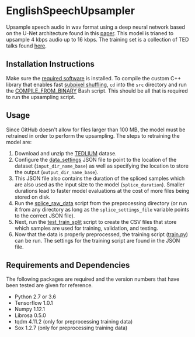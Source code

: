 # EnglishSpeechUpsampler

Upsample speech audio in wav format using a deep neural network based on the
U-Net architecture found in this
[paper](https://openreview.net/pdf?id=S1gNakBFx).
This model is trianed to upsample 4 kbps audio up to 16 kbps.
The training set is a collection of TED talks found
[here](http://www-lium.univ-lemans.fr/en/content/ted-lium-corpus).

## Installation Instructions

Make sure the [required software](##requirements-and-dependencies) is
installed.
To compile the custom C++ library that enables fast
[subpixel shuffling](https://arxiv.org/pdf/1609.05158.pdf),
`cd` into the `src` directory and run the
[COMPILE_FROM_BINARY](src/COMPILE_FROM_BINARY.sh) Bash script.
This should be all that is required to run the upsampling script.

## Usage

Since GitHub doesn't allow for files larger than 100 MB, the model must be
retrained in order to perform the upsampling.
The steps to retraining the model are:

1. Download and unzip the [TEDLIUM](http://www-lium.univ-lemans.fr/en/content/ted-lium-corpus) datase.
2. Configure the [data_settings](preprocessing/data_settings.json) JSON file to
point to the location of the dataset (`input_dir_name_base`) as well as
specifying the location to store the output (`output_dir_name_base`).
3. This JSON file also contains the duration of the spliced samples which are
also used as the input size to the model (`splice_duration`). Smaller durations
lead to faster model evaluations at the cost of more files being stored on disk.
4. Run the [splice_raw_data](preprocessing/splice_raw_data.py) script from the
preprocessing directory (or run it from any directory as long as the
`splice_settings_file` variable points to the correct JSON file).
5. Next, run the [test_train_split](preprocessing/test_train_split.py) script to
create the CSV files that store which samples are used for training, validation,
and testing.
6. Now that the data is properly preprocessed, the training script
([train.py](train.py)) can be run. The settings for the training script are
found in the JSON file.

## Requirements and Dependencies

The following packages are required and the version numbers that have been
tested are given for reference.

* Python 2.7 or 3.6
* Tensorflow 1.0.1
* Numpy 1.12.1
* Librosa 0.5.0
* tqdm 4.11.2 (only for preprocessing training data)
* Sox 1.2.7 (only for preprocessing training data)
